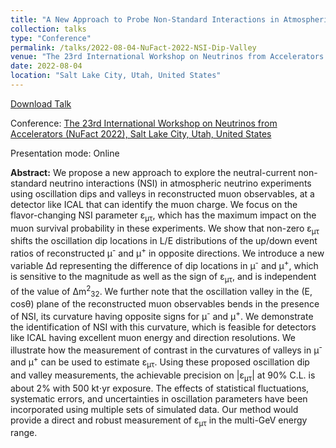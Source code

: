 ```yaml
---
title: "A New Approach to Probe Non-Standard Interactions in Atmospheric Neutrino Experiments"
collection: talks
type: "Conference"
permalink: /talks/2022-08-04-NuFact-2022-NSI-Dip-Valley
venue: "The 23rd International Workshop on Neutrinos from Accelerators (NuFact 2022, Online)"
date: 2022-08-04
location: "Salt Lake City, Utah, United States"
---
```


[Download Talk](http://anilak41.github.io/files/talks/2022/NuFact_2022_NSI_Anil_Kumar.pdf)

Conference: [The 23rd International Workshop on Neutrinos from Accelerators (NuFact 2022), Salt Lake City, Utah, United States](https://www.physics.utah.edu/nufact-2022/)

Presentation mode: Online

**Abstract:** We propose a new approach to explore the  neutral-current non-standard neutrino interactions (NSI) in atmospheric neutrino experiments using oscillation dips and valleys in reconstructed muon observables, at a detector like ICAL that can identify the muon charge. We focus on the flavor-changing NSI parameter &epsilon;<sub>&mu;&tau;</sub>, which has the maximum impact on the muon survival probability in these experiments. We show that non-zero &epsilon;<sub>&mu;&tau;</sub> shifts the oscillation dip locations in L/E distributions of the up/down event ratios of reconstructed &mu;<sup>-</sup> and &mu;<sup>+</sup> in opposite directions. We introduce a new variable &Delta;d representing the difference of dip locations in &mu;<sup>-</sup> and &mu;<sup>+</sup>, which is sensitive to the magnitude as well as the sign of &epsilon;<sub>&mu;&tau;</sub>, and is independent of the value of &Delta;m<sup>2</sup><sub>32</sub>. We further note that the oscillation valley in the (E, cos&theta;) plane of the reconstructed muon observables bends in the presence of NSI, its curvature having opposite signs for &mu;<sup>-</sup> and &mu;<sup>+</sup>. We demonstrate the identification of NSI with this curvature, which is feasible for detectors like ICAL having excellent muon energy and direction resolutions. We illustrate how the measurement of contrast in the curvatures of valleys in &mu;<sup>-</sup> and &mu;<sup>+</sup> can be used to estimate &epsilon;<sub>&mu;&tau;</sub>. Using these proposed oscillation dip and valley measurements, the achievable precision on \|&epsilon;<sub>&mu;&tau;</sub>\| at 90% C.L. is about 2% with 500 kt$\cdot$yr exposure. The effects of statistical fluctuations, systematic errors, and uncertainties in oscillation parameters have been incorporated using multiple sets of simulated data. Our method would provide a direct and robust measurement of &epsilon;<sub>&mu;&tau;</sub> in the multi-GeV energy range.


